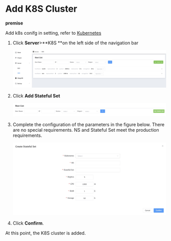 # Add K8S Cluster

**premise**

Add k8s conifg in setting, refer to [Kubernetes](../13-settings/04-kubernetes-settings.md)



1. Click **Server**>**K8S **on the left side of the navigation bar

     ![StandaloneAdvanced](../../images/whaleal-platform/04-create-deployment/home.png)

2. Click **Add Stateful Set**

     ![StandaloneAdvanced](../../images/whaleal-platform/04-create-deployment/add-stateful.png)

3. Complete the configuration of the parameters in the figure below. There are no special requirements. NS and Stateful Set meet the production requirements.

     ![StandaloneAdvanced](../../images/whaleal-platform/04-create-deployment/config-k8s.png)

4. Click **Confirm**.

At this point, the K8S cluster is added.



